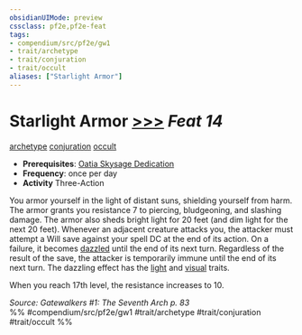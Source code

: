 ```yaml
---
obsidianUIMode: preview
cssclass: pf2e,pf2e-feat
tags:
- compendium/src/pf2e/gw1
- trait/archetype
- trait/conjuration
- trait/occult
aliases: ["Starlight Armor"]
---
```

# Starlight Armor  [>>>](chapter-9-playing-the-game.md#Actions "Three-Action") *Feat 14*  
[archetype](archetype.md "Archetype Feat Trait")  [conjuration](conjuration.md "Conjuration School Trait")  [occult](occult.md "Occult Tradition Trait")  

- **Prerequisites**: [Oatia Skysage Dedication](oatia-skysage-dedication-gw1.md)
- **Frequency**: once per day
- **Activity** Three-Action

You armor yourself in the light of distant suns, shielding yourself from harm. The armor grants you resistance 7 to piercing, bludgeoning, and slashing damage. The armor also sheds bright light for 20 feet (and dim light for the next 20 feet). Whenever an adjacent creature attacks you, the attacker must attempt a Will save against your spell DC at the end of its action. On a failure, it becomes [dazzled](conditions.md#Dazzled) until the end of its next turn. Regardless of the result of the save, the attacker is temporarily immune until the end of its next turn. The dazzling effect has the [light](Reference/Rules/Traits/light.md "Light Effect Trait") and [visual](visual.md "Visual Effect Trait") traits.

When you reach 17th level, the resistance increases to 10.

*Source: Gatewalkers #1: The Seventh Arch p. 83*  
%% #compendium/src/pf2e/gw1 #trait/archetype #trait/conjuration #trait/occult %%